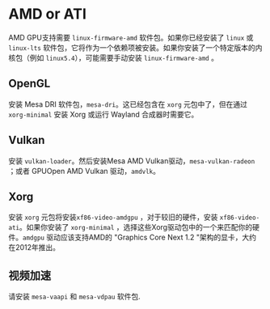 # AMD or ATI

AMD GPU支持需要 `linux-firmware-amd` 软件包。如果你已经安装了 `linux` 或 `linux-lts` 软件包，它将作为一个依赖项被安装。如果你安装了一个特定版本的内核包（例如 `linux5.4`），可能需要手动安装 `linux-firmware-amd` 。

## OpenGL

安装 Mesa DRI 软件包，`mesa-dri`。这已经包含在 `xorg` 元包中了，但在通过 `xorg-minimal` 安装 Xorg 或运行 Wayland 合成器时需要它。

## Vulkan

安装 `vulkan-loader`。然后安装Mesa AMD Vulkan驱动，`mesa-vulkan-radeon` ；或者 GPUOpen AMD Vulkan 驱动，`amdvlk`。

## Xorg

安装 `xorg` 元包将安装`xf86-video-amdgpu` ，对于较旧的硬件，安装 `xf86-video-ati`。如果你安装了 `xorg-minimal` ，选择这些Xorg驱动包中的一个来匹配你的硬件。`amdgpu` 驱动应该支持AMD的 "Graphics Core Next 1.2 "架构的显卡，大约在2012年推出。

## 视频加速

请安装 `mesa-vaapi` 和 `mesa-vdpau` 软件包.
